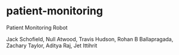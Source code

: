 # patient-monitoring
Patient Monitoring Robot

Jack Schofield, Null Atwood, Travis Hudson, Rohan B Ballapragada, Zachary Taylor, Aditya Raj, Jet Ittihrit

